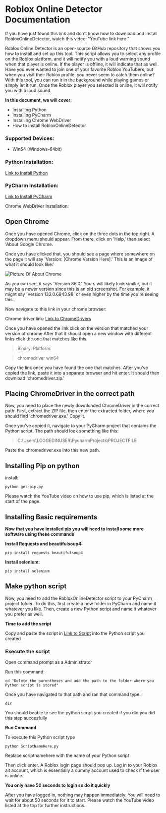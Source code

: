 # Roblox Online Detector Documentation

If you have just found this link and don't know how to download and install RobloxOnlineDetector, watch this video: "YouTube link here."

Roblox Online Detector is an open-source GitHub repository that shows you how to install and set up this tool. This script allows you to select any profile on the Roblox platform, and it will notify you with a loud warning sound when that player is online. If the player is offline, it will indicate that as well. Have you ever wanted to join one of your favorite Roblox YouTubers, but when you visit their Roblox profile, you never seem to catch them online? With this tool, you can run it in the background while playing games or simply let it run. Once the Roblox player you selected is online, it will notify you with a loud sound.

**In this document, we will cover:**

- Installing Python
- Installing PyCharm
- Installing Chrome WebDriver
- How to install RobloxOnlineDetector

### Supported Devices:
- Win64 (Windows-64bit)

### Python Installation:
[Link to Install Python](https://www.python.org/downloads/)

### PyCharm Installation:
[Link to Install PyCharm](https://www.jetbrains.com/pycharm/download/download-thanks.html?platform=windows&code=PCC)

Chrome WebDriver Installation:

## Open Chrome

Once you have opened Chrome, click on the three dots in the top right. A dropdown menu should appear. From there, click on 'Help,' then select 'About Google Chrome.

Once you have clicked that, you should see a page where somewhere on the page it will say 'Version: [Chrome Version Here].' This is an image of what it should look like:'

![Picture Of About Chrome](https://th.bing.com/th/id/R.3020f66fa850d84b71fb792004036d7b?rik=MDBTLLcc31qg%2fA&pid=ImgRaw&r=0)

As you can see, it says 'Version 86.0.' Yours will likely look similar, but it may be a newer version since this is an old screenshot. For example, it might say 'Version 133.0.6943.98' or even higher by the time you're seeing this.

Now navigate to this link in your chrome browser: 

Chrome driver link:
[Link to ChromeDrivers](https://googlechromelabs.github.io/chrome-for-testing/)

Once you have opened the link click on the version that matched your version of chrome
After that it should open a new window with different links
click the one that matches like this:

> Binary:       Platform:

> chromedriver	win64


Copy the link once you have found the one that matches. After you’ve copied the link, paste it into a separate browser and hit enter. It should then download 'chromedriver.zip.'

## Placing ChromeDriver in the correct path

Now, you need to place the newly downloaded ChromeDriver in the correct path. First, extract the ZIP file, then enter the extracted folder, where you should find 'chromedriver.exe.' Copy it.

Once you’ve copied it, navigate to your PyCharm project that contains the Python script.
The path should look something like this:

> C:\Users\LOGGEDINUSER\PycharmProjects\PROJECTFILE

Paste the chromedriver.exe into this new path.

## Installing Pip on python

install:

	python get-pip.py

[^1]: This is the footnote.


Please watch the YouTube video on how to use pip, which is listed at the start of the page.


## Installing Basic requirements

**Now that you have installed pip you will need to install some more software using these commands**

**Install Requests and beautifulsoup4:**

	pip install requests beautifulsoup4

[^1]: This is the footnote.

**Install selenium:**

	pip install selenium

[^1]: This is the footnote.


## Make python script

Now, you need to add the RobloxOnlineDetector script to your PyCharm project folder. To do this, first create a new folder in PyCharm and name it whatever you like. Then, create a new Python script and name it whatever you prefer as well.

**Time to add the script**

Copy and paste the script in [Link to Script](https://github.com/gamerboy291115/RobloxOnlineDetector/blob/main/RobloxOnlineDetector) into the Python script you created


### Execute the script

Open command prompt as a Administrator

Run this command:

	cd "Delete the parentheses and add the path to the folder where you Python script is stored"

[^1]: This is the footnote

Once you have navigated to that path and ran that command type:

	dir

[^1]: This is the footnote

You should beable to see the python script you created if you did you did this step succesfully

**Run Command**

To execute this Python script type


	python ScriptNameHere.py

[^1]: This is the footnote

Replace scriptnamehere with the name of your Python script

Then click enter.
A Roblox login page should pop up. Log in to your Roblox alt account, which is essentially a dummy account used to check if the user is online.

**You only have 50 seconds to login so do it quickly**

After you have logged in, nothing may happen immediately. You will need to wait for about 50 seconds for it to start. Please watch the YouTube video listed at the top for further instructions.

